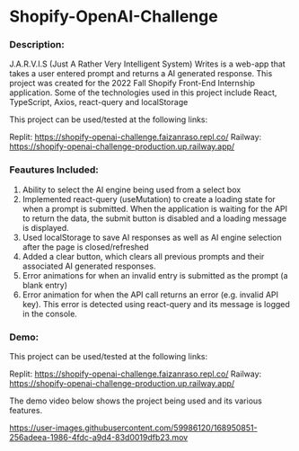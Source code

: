 # Shopify-OpenAI-Challenge

### Description:

J.A.R.V.I.S (Just A Rather Very Intelligent System) Writes is a web-app that takes a user entered prompt and returns a AI generated response. This project
was created for the 2022 Fall Shopify Front-End Internship application. Some of the technologies used in this project include React, TypeScript, Axios, react-query and localStorage

This project can be used/tested at the following links: 

Replit: https://shopify-openai-challenge.faizanraso.repl.co/
Railway: https://shopify-openai-challenge-production.up.railway.app/

### Feautures Included: 

1. Ability to select the AI engine being used from a select box
2. Implemented react-query (useMutation) to create a loading state for when a prompt is submitted. When the application is waiting for 
   the API to return the data, the submit button is disabled and a loading message is displayed.
3. Used localStorage to save AI responses as well as AI engine selection after the page is closed/refreshed
4. Added a clear button, which clears all previous prompts and their associated AI generated responses.
5. Error animations for when an invalid entry is submitted as the prompt (a blank entry)
6. Error animation for when the API call returns an error (e.g. invalid API key). This error is detected using react-query and its message is logged in the console. 


### Demo:
This project can be used/tested at the following links: 

Replit: https://shopify-openai-challenge.faizanraso.repl.co/
Railway: https://shopify-openai-challenge-production.up.railway.app/

The demo video below shows the project being used and its various features.


https://user-images.githubusercontent.com/59986120/168950851-256adeea-1986-4fdc-a9d4-83d0019dfb23.mov


